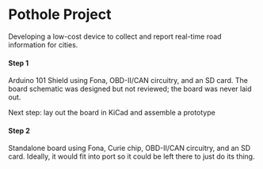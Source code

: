# Pothole Project
Developing a low-cost device to collect and report real-time road information for cities. 

#### Step 1

Arduino 101 Shield using Fona, OBD-II/CAN circuitry, and an SD card. The board schematic was designed but not reviewed; the board was never laid out. 

Next step: lay out the board in KiCad and assemble a prototype

#### Step 2 

Standalone board using Fona, Curie chip, OBD-II/CAN circuitry, and an SD card. Ideally, it would fit into port so it could be left there to just do its thing.
